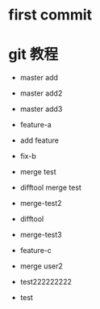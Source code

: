 # first commit
# git 教程
- master add 

- master add2
- master add3 

- feature-a
- add feature 

- fix-b
- merge test 
- difftool    merge test 
- merge-test2
- difftool
- merge-test3 
- feature-c
- merge user2
- test222222222
- test
